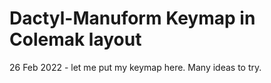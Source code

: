 # Dactyl-Manuform Keymap in Colemak layout

26 Feb 2022 - let me put my keymap here. Many ideas to try.

